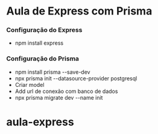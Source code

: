 # Aula de Express com Prisma

### Configuração do Express

- npm install express

### Configuração do Prisma

- npm install prisma --save-dev
- npx prisma init --datasource-provider postgresql
- Criar model
- Add url de conexão com banco de dados
- npx prisma migrate dev --name init
# aula-express
